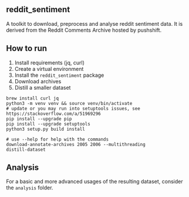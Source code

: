 reddit_sentiment
----------------

A toolkit to download, preprocess and analyse reddit sentiment data.
It is derived from the Reddit Comments Archive hosted by pushshift.

## How to run

1. Install requirements (jq, curl)
2. Create a virtual environment
3. Install the `reddit_sentiment` package
4. Download archives
5. Distill a smaller dataset

```shell
brew install curl jq
python3 -m venv venv && source venv/bin/activate
# update or you may run into setuptools issues, see https://stackoverflow.com/a/51969296
pip install --upgrade pip
pip install --upgrade setuptools
python3 setup.py build install

# use --help for help with the commands
download-annotate-archives 2005 2006 --multithreading
distill-dataset
```

## Analysis

For a basic and more advanced usages of the resulting dataset, consider the `analysis` folder.
